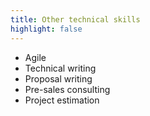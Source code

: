 ```yaml
---
title: Other technical skills
highlight: false
---
```

* Agile
* Technical writing
* Proposal writing
* Pre-sales consulting
* Project estimation
